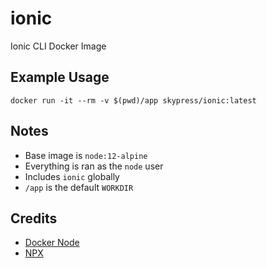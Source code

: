 # ionic
Ionic CLI Docker Image

## Example Usage
`docker run -it --rm -v $(pwd)/app skypress/ionic:latest `

## Notes
- Base image is `node:12-alpine`
- Everything is ran as the `node` user
- Includes `ionic` globally
- `/app` is the default `WORKDIR`

## Credits
- [Docker Node](https://hub.docker.com/_/node/)
- [NPX](https://ionicframework.com/)
